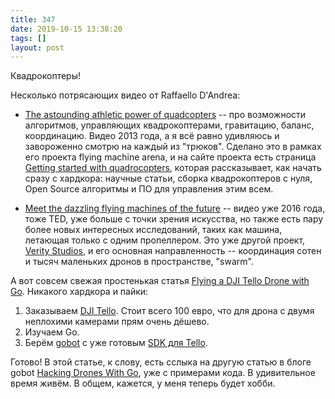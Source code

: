 ```yaml
---
title: 347
date: 2019-10-15 13:38:20
tags: []
layout: post
---
```


Квадрокоптеры!

Несколько потрясающих видео от Raffaello D'Andrea:

+ [The astounding athletic power of quadcopters](https://youtu.be/w2itwFJCgFQ) -- про возможности алгоритмов, управляющих квадрокоптерами, гравитацию, баланс, координацию. Видео 2013 года, а я всё равно удивляюсь и завороженно смотрю на каждый из "трюков". Сделано это в рамках его проекта flying machine arena, и на сайте проекта есть страница [Getting started with quadrocopters](https://www.flyingmachinearena.ethz.ch/how-to/), которая рассказывает, как начать сразу с хардкора: научные статьи, сборка квадрокоптеров с нуля, Open Source алгоритмы и ПО для управления этим всем.

+ [Meet the dazzling flying machines of the future](https://youtu.be/RCXGpEmFbOw) -- видео уже 2016 года, тоже TED, уже больше с точки зрения искусства, но также есть пару более новых интересных исследований, таких как машина, летающая только с одним пропеллером. Это уже другой проект, [Verity Studios](https://veritystudios.com/), и его основная направленность -- координация сотен и тысяч маленьких дронов в пространстве, "swarm".

А вот совсем свежая простенькая статья [Flying a DJI Tello Drone with Go](https://muetsch.io/flying-a-dji-tello-drone-with-go.html). Никакого хардкора и пайки:

1. Заказываем [DJI Tello](https://amzn.to/2neAwVr). Стоит всего 100 евро, что для дрона с двумя неплохими камерами прям очень дёшево.
2. Изучаем Go.
3. Берём [gobot](https://gobot.io/) с уже готовым [SDK для Tello](https://gobot.io/documentation/platforms/tello/).

Готово! В этой статье, к слову, есть сслыка на другую статью в блоге gobot [Hacking Drones With Go](https://gobot.io/blog/2018/04/20/hello-tello-hacking-drones-with-go/), уже с примерами кода. В удивительное время живём. В общем, кажется, у меня теперь будет хобби.
